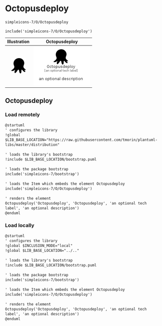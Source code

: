 # Octopusdeploy


```text
simpleicons-7/O/Octopusdeploy
```

```text
include('simpleicons-7/O/Octopusdeploy')
```



| Illustration | Octopusdeploy |
| :---: | :---: |
| ![illustration for Illustration](../../simpleicons-7/O/Octopusdeploy.png) | ![illustration for Octopusdeploy](../../simpleicons-7/O/Octopusdeploy.Local.png) |




## Octopusdeploy

### Load remotely
```plantuml
@startuml
' configures the library
!global $LIB_BASE_LOCATION="https://raw.githubusercontent.com/tmorin/plantuml-libs/master/distribution"

' loads the library's bootstrap
!include $LIB_BASE_LOCATION/bootstrap.puml

' loads the package bootstrap
include('simpleicons-7/bootstrap')

' loads the Item which embeds the element Octopusdeploy
include('simpleicons-7/O/Octopusdeploy')

' renders the element
Octopusdeploy('Octopusdeploy', 'Octopusdeploy', 'an optional tech label', 'an optional description')
@enduml
```

### Load locally
```plantuml
@startuml
' configures the library
!global $INCLUSION_MODE="local"
!global $LIB_BASE_LOCATION="../.."

' loads the library's bootstrap
!include $LIB_BASE_LOCATION/bootstrap.puml

' loads the package bootstrap
include('simpleicons-7/bootstrap')

' loads the Item which embeds the element Octopusdeploy
include('simpleicons-7/O/Octopusdeploy')

' renders the element
Octopusdeploy('Octopusdeploy', 'Octopusdeploy', 'an optional tech label', 'an optional description')
@enduml
```


